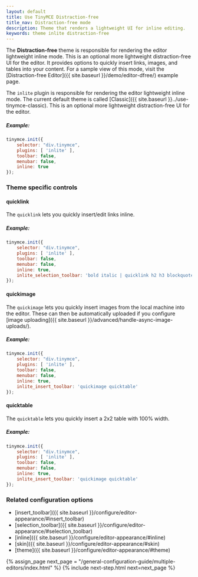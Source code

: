 ```yaml
---
layout: default
title: Use TinyMCE Distraction-free
title_nav: Distraction-free mode
description: Theme that renders a lightweight UI for inline editing.
keywords: theme inlite distraction-free
---
```


The **Distraction-free** theme is responsible for rendering the editor lightweight inline mode. This is an optional more lightweight distraction-free UI for the editor. It provides options to quickly insert links, images, and tables into your content. For a sample view of this mode, visit the [Distraction-free Editor]({{ site.baseurl }}/demo/editor-dfree/) example page.

The `inlite` plugin is responsible for rendering the editor lightweight inline mode. The current default theme is called [Classic]({{ site.baseurl }}../use-tinymce-classic). This is an optional more lightweight distraction-free UI for the editor.

##### Example:

```js
tinymce.init({
    selector: "div.tinymce",
    plugins: [ 'inlite' ],
    toolbar: false,
    menubar: false,
    inline: true
});
```

### Theme specific controls

#### quicklink

The `quicklink` lets you quickly insert/edit links inline.

##### Example:

```js
tinymce.init({
    selector: "div.tinymce",
    plugins: [ 'inlite' ],
    toolbar: false,
    menubar: false,
    inline: true,
    inlite_selection_toolbar: 'bold italic | quicklink h2 h3 blockquote'
});
```

#### quickimage

The `quickimage` lets you quickly insert images from the local machine into the editor. These can then be automatically uploaded if you configure [image uploading]({{ site.baseurl }}/advanced/handle-async-image-uploads/).

##### Example:

```js
tinymce.init({
    selector: "div.tinymce",
    plugins: [ 'inlite' ],
    toolbar: false,
    menubar: false,
    inline: true,
    inlite_insert_toolbar: 'quickimage quicktable'
});
```

#### quicktable

The `quicktable` lets you quickly insert a 2x2 table with 100% width.

##### Example:

```js
tinymce.init({
    selector: "div.tinymce",
    plugins: [ 'inlite' ],
    toolbar: false,
    menubar: false,
    inline: true,
    inlite_insert_toolbar: 'quickimage quicktable'
});
```

### Related configuration options

* [insert_toolbar]({{ site.baseurl }}/configure/editor-appearance/#insert_toolbar)
* [selection_toolbar]({{ site.baseurl }}/configure/editor-appearance/#selection_toolbar)
* [inline]({{ site.baseurl }}/configure/editor-appearance/#inline)
* [skin]({{ site.baseurl }}/configure/editor-appearance/#skin)
* [theme]({{ site.baseurl }}/configure/editor-appearance/#theme)


{% assign_page next_page = "/general-configuration-guide/multiple-editors/index.html" %}
{% include next-step.html next=next_page %}
